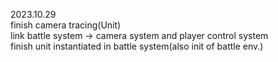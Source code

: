 2023.10.29  
	finish camera tracing(Unit)  
	link battle system -> camera system and player control system  
	finish unit instantiated in battle system(also init of battle env.)  
